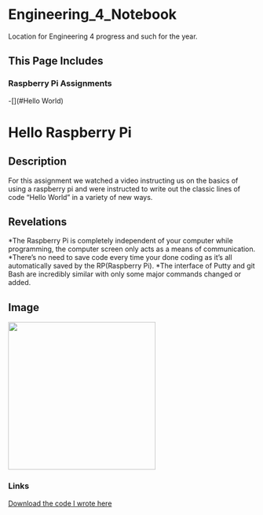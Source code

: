 # Engineering_4_Notebook
Location for Engineering 4 progress and such for the year.

## This Page Includes

### Raspberry Pi Assignments
-[](#Hello World)

# Hello Raspberry Pi

## Description
For this assignment we watched a video instructing us on the basics of using a raspberry pi and were instructed to write out the classic lines of code “Hello World” in a variety of new ways. 

## Revelations

*The Raspberry Pi is completely independent of your computer while programming, the computer screen only acts as a means of communication.
*There’s no need to save code every time your done coding as it’s all automatically saved by the RP(Raspberry Pi).
*The interface of Putty and git Bash are incredibly similar with only some major commands changed or added. 

## Image
<img src="" width=300px>

### Links
[Download the code I wrote here](https://github.com/cstours08/Engineering_4_Notebook/blob/main/Python/hello%20World)
